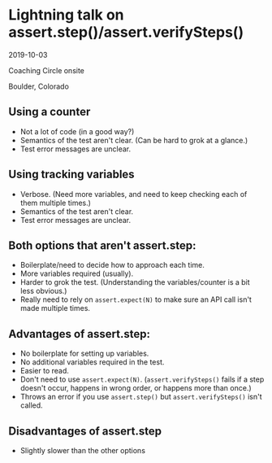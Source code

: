 # Lightning talk on assert.step()/assert.verifySteps()
2019-10-03

Coaching Circle onsite

Boulder, Colorado

## Using a counter

- Not a lot of code (in a good way?)
- Semantics of the test aren't clear. (Can be hard to grok at a glance.)
- Test error messages are unclear.

## Using tracking variables

- Verbose. (Need more variables, and need to keep checking each of them multiple times.)
- Semantics of the test aren't clear.
- Test error messages are unclear.

## Both options that aren't assert.step:

- Boilerplate/need to decide how to approach each time.
- More variables required (usually).
- Harder to grok the test. (Understanding the variables/counter is a bit less obvious.)
- Really need to rely on `assert.expect(N)` to make sure an API call isn't made multiple times.

## Advantages of assert.step:

- No boilerplate for setting up variables.
- No additional variables required in the test.
- Easier to read.
- Don't need to use `assert.expect(N)`. (`assert.verifySteps()` fails if a step doesn't occur, happens in wrong order, or happens more than once.)
- Throws an error if you use `assert.step()` but `assert.verifySteps()` isn't called.

## Disadvantages of assert.step

- Slightly slower than the other options
